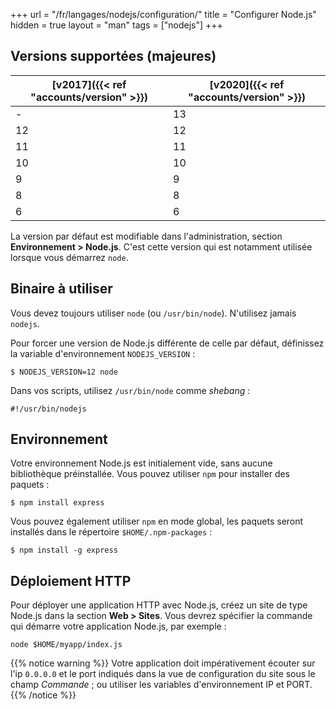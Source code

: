 +++
url = "/fr/langages/nodejs/configuration/"
title = "Configurer Node.js"
hidden = true
layout = "man"
tags = ["nodejs"]
+++

## Versions supportées (majeures)

| [v2017]({{< ref "accounts/version" >}}) | [v2020]({{< ref "accounts/version" >}}) |
| --------------------------------------- | --------------------------------------- |
| -                                       | 13                                      |
| 12                                      | 12                                      |
| 11                                      | 11                                      |
| 10                                      | 10                                      |
| 9                                       | 9                                       |
| 8                                       | 8                                       |
| 6                                       | 6                                       |

La version par défaut est modifiable dans l'administration, section **Environnement > Node.js**. C'est cette version qui est notamment utilisée lorsque vous démarrez `node`.

## Binaire à utiliser

Vous devez toujours utiliser `node` (ou `/usr/bin/node`). N'utilisez jamais `nodejs`.

Pour forcer une version de Node.js différente de celle par défaut, définissez la variable d'environnement `NODEJS_VERSION` :

```
$ NODEJS_VERSION=12 node
```

Dans vos scripts, utilisez `/usr/bin/node` comme *shebang* :

```
#!/usr/bin/nodejs
```

## Environnement

Votre environnement Node.js est initialement vide, sans aucune bibliothèque préinstallée. Vous pouvez utiliser `npm` pour installer des paquets :

```
$ npm install express
```

Vous pouvez également utiliser `npm` en mode global, les paquets seront installés dans le répertoire `$HOME/.npm-packages` :

```
$ npm install -g express
```

## Déploiement HTTP

Pour déployer une application HTTP avec Node.js, créez un site de type Node.js dans la section **Web > Sites**. Vous devrez spécifier la commande qui démarre votre application Node.js, par exemple :

```
node $HOME/myapp/index.js
```

{{% notice warning %}}
Votre application doit impérativement écouter sur l'ip `0.0.0.0` et le port indiqués dans la vue de configuration du site sous le champ *Commande* ; ou utiliser les variables d'environnement IP et PORT.
{{% /notice %}}
